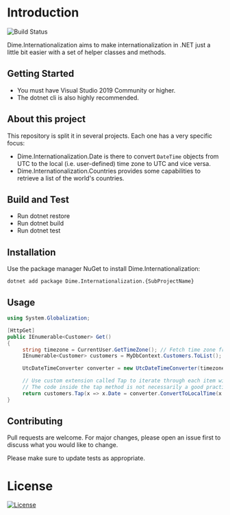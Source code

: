 # Introduction

![Build Status](https://dev.azure.com/dimenicsbe/Utilities/_apis/build/status/dimenics.dime-i18n?branchName=master)

Dime.Internationalization aims to make internationalization in .NET just a little bit easier with a set of helper classes and methods.

## Getting Started

- You must have Visual Studio 2019 Community or higher.
- The dotnet cli is also highly recommended.

## About this project

This repository is split it in several projects. Each one has a very specific focus:

- Dime.Internationalization.Date is there to convert `DateTime` objects from UTC to the local (i.e. user-defined) time zone to UTC and vice versa.
- Dime.Internationalization.Countries provides some capabilities to retrieve a list of the world's countries.

## Build and Test

- Run dotnet restore
- Run dotnet build
- Run dotnet test

## Installation

Use the package manager NuGet to install Dime.Internationalization:

`dotnet add package Dime.Internationalization.{SubProjectName}`

## Usage

``` csharp
using System.Globalization;

[HttpGet]
public IEnumerable<Customer> Get()
{
     string timezone = CurrentUser.GetTimeZone(); // Fetch time zone from HTTP Context
     IEnumerable<Customer> customers = MyDbContext.Customers.ToList(); // Dates are stored in UTC

     UtcDateTimeConverter converter = new UtcDateTimeConverter(timezone);

     // Use custom extension called Tap to iterate through each item without changing the return type and object
     // The code inside the tap method is not necessarily a good practice but it shows the power of this library
     return customers.Tap(x => x.Date = converter.ConvertToLocalTime(x.Date));
}
```

## Contributing

Pull requests are welcome. For major changes, please open an issue first to discuss what you would like to change.

Please make sure to update tests as appropriate.

# License

[![License](http://img.shields.io/:license-mit-blue.svg?style=flat-square)](http://badges.mit-license.org)
